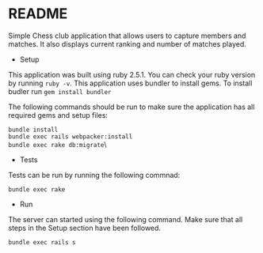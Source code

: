 # README

Simple Chess club application that allows users to capture members and matches. It also displays current ranking and number of matches played.

* Setup

This application was built using ruby 2.5.1. You can check your ruby version by running `ruby -v`. 
This application uses bundler to install gems. To install budler run `gem install bundler`

The following commands should be run to make sure the application has all required gems and setup files:

`bundle install`\
`bundle exec rails webpacker:install`\
`bundle exec rake db:migrate`\

* Tests

Tests can be run by running the following commnad:

`bundle exec rake`

* Run

The server can started using the following command. Make sure that all steps in the Setup section have been followed.

`bundle exec rails s`
